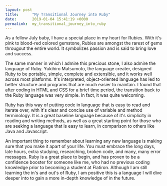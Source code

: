 ```yaml
---
layout: post
title:      "My Transitional Journey into Ruby"
date:       2019-01-04 15:41:19 +0000
permalink:  my_transitional_journey_into_ruby
---
```



As a fellow July baby, I have a special place in my heart for Rubies.  With it's pink to blood-red colored gemstone, Rubies are amongst the rarest of gems througout the entire world.  It symbolizes passion and is said to bring love and success.

The same manner in which I admire this precious stone, I also admire the language of Ruby.  Yukihiro Matsumoto, the language creater, designed Ruby to be portable, simple, complete and extensible, and it works well across most platforms.  It's interpreted, object-oriented language has led to better structure and programs that are much easier to maintain.  I found that after coding in HTML and CSS for a brief time period, the transition back to the Ruby language was very simple.  In fact, it was quite welcoming.

Ruby has this way of putting code in language that is easy to read and iterate over, with it's clear and concise use of variable and method terminology.  It is a great baseline language because of it's simplicity in reading and writing methods, as well as a great starting point for those who are seeking a language that is easy to learn, in comparison to others like Java and Javascript.

An important thing to remember about learning any new language is making sure that you make it apart of your life.  You must embrace the long days, late hours, extra studying, researching, broken code, and many, many error messages.  Ruby is a great place to begin, and has proven to be a confidence booster for someone like me, who had no previous coding knowledge prior to becoming a student at Flatiron.  Although I am still learning the in's and out's of Ruby, I am positive this is a language I will dive deeper into to gain a more in-depth knowledge of in the future.

